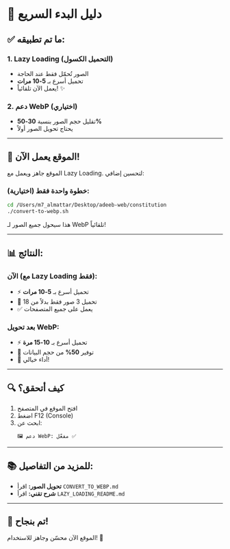 # 🚀 دليل البدء السريع

## ✅ ما تم تطبيقه:

### 1. **Lazy Loading (التحميل الكسول)**
- الصور تُحمّل فقط عند الحاجة
- تحميل أسرع بـ **5-10 مرات**
- يعمل الآن تلقائياً! ✨

### 2. **دعم WebP (اختياري)**
- تقليل حجم الصور بنسبة **30-50%**
- يحتاج تحويل الصور أولاً

---

## 🎯 الموقع يعمل الآن!

الموقع جاهز ويعمل مع Lazy Loading. لتحسين إضافي:

### خطوة واحدة فقط (اختيارية):

```bash
cd /Users/m7_almattar/Desktop/adeeb-web/constitution
./convert-to-webp.sh
```

هذا سيحول جميع الصور لـ WebP تلقائياً!

---

## 📊 النتائج:

### الآن (مع Lazy Loading فقط):
- ⚡ تحميل أسرع بـ **5-10 مرات**
- 💾 تحميل 3 صور فقط بدلاً من 18
- ✅ يعمل على جميع المتصفحات

### بعد تحويل WebP:
- ⚡ تحميل أسرع بـ **10-15 مرة**
- 💾 توفير **50%** من حجم البيانات
- 🚀 أداء خيالي!

---

## 🔍 كيف أتحقق؟

1. افتح الموقع في المتصفح
2. اضغط F12 (Console)
3. ابحث عن:
   ```
   🖼️ دعم WebP: مفعّل ✅
   ```

---

## 📚 للمزيد من التفاصيل:

- **تحويل الصور:** اقرأ `CONVERT_TO_WEBP.md`
- **شرح تقني:** اقرأ `LAZY_LOADING_README.md`

---

## 🎉 تم بنجاح!

الموقع الآن محسّن وجاهز للاستخدام! 🚀
